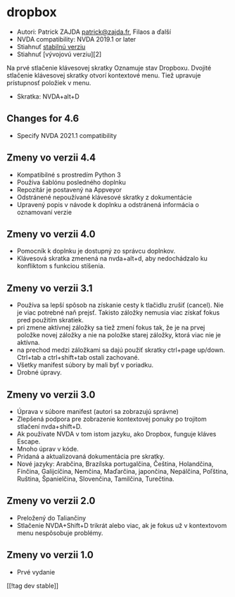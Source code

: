 # dropbox #

* Autori: Patrick ZAJDA <patrick@zajda.fr>, Filaos a ďalší
* NVDA compatibility: NVDA 2019.1 or later
* Stiahnuť [stabilnú verziu][1]
* Stiahnuť [vývojovú verziu][2]

Na prvé stlačenie klávesovej skratky Oznamuje stav Dropboxu. Dvojité
stlačenie klávesovej skratky otvorí kontextové menu. Tiež upravuje
prístupnosť položiek v menu.

* Skratka: NVDA+alt+D


## Changes for 4.6 ##

* Specify NVDA 2021.1 compatibility

## Zmeny vo verzii 4.4 ##

* Kompatibilné s prostredím Python 3
* Používa šablónu posledného doplnku
* Repozitár je postavený na Appveyor
* Odstránené nepoužívané klávesové skratky z dokumentácie
* Upravený popis v návode k doplnku a odstránená informácia o oznamovaní
  verzie

## Zmeny vo verzii 4.0 ##

* Pomocník k doplnku je dostupný zo správcu doplnkov.
* Klávesová skratka zmenená na nvda+alt+d, aby nedochádzalo ku konfliktom s
  funkciou stíšenia.

## Zmeny vo verzii 3.1 ##

* Používa sa lepší spôsob na získanie cesty k tlačidlu zrušiť (cancel). Nie
  je viac potrebné naň prejsť. Takisto záložky nemusia viac získať fokus
  pred použitím skratiek.
* pri zmene aktívnej záložky sa tiež zmení fokus tak, že je na prvej položke
  novej záložky a nie na položke starej záložky, ktorá viac nie je aktívna.
* na prechod medzi záložkami sa dajú použiť skratky  ctrl+page
  up/down. Ctrl+tab a ctrl+shift+tab ostali zachované.
* Všetky manifest súbory by mali byť v poriadku.
* Drobné úpravy.

## Zmeny vo verzii 3.0 ##

* Úprava v súbore manifest (autori sa zobrazujú správne)
* Zlepšená podpora pre zobrazenie kontextovej ponuky po trojitom stlačení
  nvda+shift+D.
* Ak používate NVDA v tom istom jazyku, ako Dropbox, funguje kláves Escape.
* Mnoho úprav v kóde.
* Pridaná a aktualizovaná dokumentácia pre skratky.
* Nové jazyky: Arabčina, Brazílska portugalčina, Čeština, Holandčina,
  Fínčina, Galijcíčina, Nemčina, Maďarčina, japončina, Nepálčina, Poľština,
  Ruština, Španielčina, Slovenčina, Tamilčina, Turečtina.

## Zmeny vo verzii 2.0 ##

* Preložený do Taliančiny
* Stlačenie NVDA+Shift+D trikrát alebo viac, ak je fokus už v kontextovom
  menu nespôsobuje problémy.

## Zmeny vo verzii 1.0 ##

* Prvé vydanie

[[!tag dev stable]]

[1]: https://github.com/ruifontes/dropbox/releases/download/2023.10.01/dropbox-2023.10.01.nvda-addon
